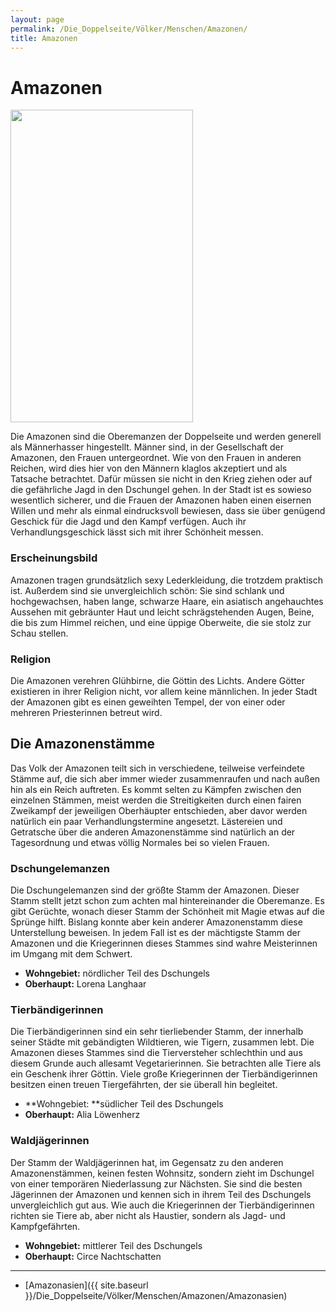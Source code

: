 ```yaml
---
layout: page
permalink: /Die_Doppelseite/Völker/Menschen/Amazonen/
title: Amazonen
---
```


# Amazonen

<img alt="" height="500" src="{{ site.baseurl }}/assets/images/rassen/amazone.jpg" width="292" />

Die Amazonen sind die Oberemanzen der Doppelseite und werden generell als Männerhasser hingestellt. Männer sind, in der Gesellschaft der Amazonen, den Frauen untergeordnet. Wie von den Frauen in anderen Reichen, wird dies hier von den Männern klaglos akzeptiert und als Tatsache betrachtet. Dafür müssen sie nicht in den Krieg ziehen oder auf die gefährliche Jagd in den Dschungel gehen. In der Stadt ist es sowieso wesentlich sicherer, und die Frauen der Amazonen haben einen eisernen Willen und mehr als einmal eindrucksvoll bewiesen, dass sie über genügend Geschick für die Jagd und den Kampf verfügen. Auch ihr Verhandlungsgeschick lässt sich mit ihrer Schönheit messen.

### Erscheinungsbild

Amazonen tragen grundsätzlich sexy Lederkleidung, die trotzdem praktisch ist. Außerdem sind sie unvergleichlich schön: Sie sind schlank und hochgewachsen, haben lange, schwarze Haare, ein asiatisch angehauchtes Aussehen mit gebräunter Haut und leicht schrägstehenden Augen, Beine, die bis zum Himmel reichen, und eine üppige Oberweite, die sie stolz zur Schau stellen.

### Religion

Die Amazonen verehren Glühbirne, die Göttin des Lichts. Andere Götter existieren in ihrer Religion nicht, vor allem keine männlichen. In jeder Stadt der Amazonen gibt es einen geweihten Tempel, der von einer oder mehreren Priesterinnen betreut wird.

## Die Amazonenstämme

Das Volk der Amazonen teilt sich in verschiedene, teilweise verfeindete Stämme auf, die sich aber immer wieder zusammenraufen und nach außen hin als ein Reich auftreten. Es kommt selten zu Kämpfen zwischen den einzelnen Stämmen, meist werden die Streitigkeiten durch einen fairen Zweikampf der jeweiligen Oberhäupter entschieden, aber davor werden natürlich ein paar Verhandlungstermine angesetzt. Lästereien und Getratsche über die anderen Amazonenstämme sind natürlich an der Tagesordnung und etwas völlig Normales bei so vielen Frauen.

### Dschungelemanzen

Die Dschungelemanzen sind der größte Stamm der Amazonen. Dieser Stamm stellt jetzt schon zum achten mal hintereinander die Oberemanze. Es gibt Gerüchte, wonach dieser Stamm der Schönheit mit Magie etwas auf die Sprünge hilft. Bislang konnte aber kein anderer Amazonenstamm diese Unterstellung beweisen. In jedem Fall ist es der mächtigste Stamm der Amazonen und die Kriegerinnen dieses Stammes sind wahre Meisterinnen im Umgang mit dem Schwert.

- **Wohngebiet:** nördlicher Teil des Dschungels
- **Oberhaupt:** Lorena Langhaar

### Tierbändigerinnen

Die Tierbändigerinnen sind ein sehr tierliebender Stamm, der innerhalb seiner Städte mit gebändigten Wildtieren, wie Tigern, zusammen lebt. Die Amazonen dieses Stammes sind die Tierversteher schlechthin und aus diesem Grunde auch allesamt Vegetarierinnen. Sie betrachten alle Tiere als ein Geschenk ihrer Göttin. Viele große Kriegerinnen der Tierbändigerinnen besitzen einen treuen Tiergefährten, der sie überall hin begleitet.

- **Wohngebiet: **südlicher Teil des Dschungels
- **Oberhaupt:** Alia Löwenherz

### Waldjägerinnen

Der Stamm der Waldjägerinnen hat, im Gegensatz zu den anderen Amazonenstämmen, keinen festen Wohnsitz, sondern zieht im Dschungel von einer temporären Niederlassung zur Nächsten. Sie sind die besten Jägerinnen der Amazonen und kennen sich in ihrem Teil des Dschungels unvergleichlich gut aus. Wie auch die Kriegerinnen der Tierbändigerinnen richten sie Tiere ab, aber nicht als Haustier, sondern als Jagd- und Kampfgefährten.

- **Wohngebiet:** mittlerer Teil des Dschungels
- **Oberhaupt:** Circe Nachtschatten

***

- [Amazonasien]({{ site.baseurl }}/Die_Doppelseite/Völker/Menschen/Amazonen/Amazonasien)

